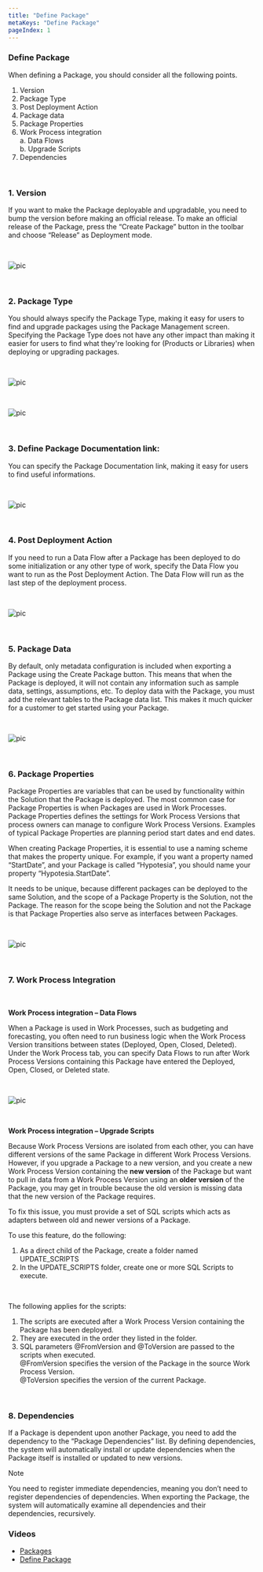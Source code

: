```yaml
---
title: "Define Package"
metaKeys: "Define Package"
pageIndex: 1
---
```


### Define Package

When defining a Package, you should consider all the following points.
<br/>

1.	Version
2. Package Type
3.	Post Deployment Action
4.	Package data
5.	Package Properties
6.	Work Process integration  
a.  Data Flows  
b.  Upgrade Scripts
7.	Dependencies


<br/>


### 1. Version

If you want to make the Package deployable and upgradable, you need to bump the version before making an official release. To make an official release of the Package, press the “Create Package” button in the toolbar and choose “Release” as Deployment mode.

<br/>

![pic](https://profitbasedocs.blob.core.windows.net/images/pack_version.png)

<br/>

### 2. Package Type

You should always specify the Package Type, making it easy for users to find and upgrade packages using the Package Management screen.  
Specifying the Package Type does not have any other impact than making it easier for users to find what they're looking for (Products or Libraries) when deploying or upgrading packages. 

<br/>

![pic](https://profitbasedocs.blob.core.windows.net/images/packType1.png)

<br/>

![pic](https://profitbasedocs.blob.core.windows.net/images/packType2.png)

<br/>

### 3. Define Package Documentation link:

You can specify the Package Documentation link, making it easy for users to find useful informations.  

<br/>

![pic](https://profitbasedocs.blob.core.windows.net/images/PackDoc%20(3).png)

<br/>

### 4. Post Deployment Action

If you need to run a Data Flow after a Package has been deployed to do some initialization or any other type of work, specify the Data Flow you want to run as the Post Deployment Action. The Data Flow will run as the last step of the deployment process.

<br/>

![pic](https://profitbasedocs.blob.core.windows.net/images/package_postDepAct.png)

<br/>

### 5. Package Data

By default, only metadata configuration is included when exporting a Package using the Create Package button. This means that when the Package is deployed, it will not contain any information such as sample data, settings, assumptions, etc. To deploy data with the Package, you must add the relevant tables to the Package data list. This makes it much quicker for a customer to get started using your Package.

<br/>

![pic](https://profitbasedocs.blob.core.windows.net/images/pack_data.png)

<br/>

### 6. Package Properties

Package Properties are variables that can be used by functionality within the Solution that the Package is deployed. The most common case for Package Properties is when Packages are used in Work Processes. Package Properties defines the settings for Work Process Versions that process owners can manage to configure Work Process Versions. Examples of typical Package Properties are planning period start dates and end dates.

When creating Package Properties, it is essential to use a naming scheme that makes the property unique. For example, if you want a property named “StartDate”, and your Package is called “Hypotesia”, you should name your property “Hypotesia.StartDate”.

It needs to be unique, because different packages can be deployed to the same Solution, and the scope of a Package Property is the Solution, not the Package. The reason for the scope being the Solution and not the Package is that Package Properties also serve as interfaces between Packages.

<br/>

![pic](https://profitbasedocs.blob.core.windows.net/images/pack_property.png)

<br/>


### 7. Work Process Integration

<br/>

**Work Process integration – Data Flows**


When a Package is used in Work Processes, such as budgeting and forecasting, you often need to run business logic when the Work Process Version transitions between states (Deployed, Open, Closed, Deleted). Under the Work Process tab, you can specify Data Flows to run after Work Process Versions containing this Package have entered the Deployed, Open, Closed, or Deleted state.

<br/>

![pic](https://profitbasedocs.blob.core.windows.net/images/pack_wpInt.png)

<br/>



**Work Process integration – Upgrade Scripts**

Because Work Process Versions are isolated from each other, you can have different versions of the same Package in different Work Process Versions. However, if you upgrade a Package to a new version, and you create a new Work Process Version containing the **new version** of the Package but want to pull in data from a Work Process Version using an **older version** of the Package, you may get in trouble because the old version is missing data that the new version of the Package requires.

To fix this issue, you must provide a set of SQL scripts which acts as adapters between old and newer versions of a Package.

To use this feature, do the following:

1. As a direct child of the Package, create a folder named UPDATE_SCRIPTS
2. In the UPDATE_SCRIPTS folder, create one or more SQL Scripts to execute. 


<br/>

The following applies for the scripts:

1. The scripts are executed after a Work Process Version containing the Package has been deployed. 
2. They are executed in the order they listed in the folder.
3. SQL parameters @FromVersion and @ToVersion are passed to the scripts when executed.  
   @FromVersion specifies the version of the Package in the source Work Process Version.  
   @ToVersion specifies the version of the current Package.



<br/>

### 8. Dependencies

If a Package is dependent upon another Package, you need to add the dependency to the “Package Dependencies” list. By defining dependencies, the system will automatically install or update dependencies when the Package itself is installed or updated to new versions. 


> [!NOTE]
>  You need to register immediate dependencies, meaning you don’t need to register dependencies of dependencies. When exporting the Package, the system will automatically examine all dependencies and their dependencies, recursively.


### Videos

* [Packages](../../../../videos/packages.md)
* [Define Package](https://profitbasedocs.blob.core.windows.net/videos/Packages%20-%20Define%20Package.mp4)
